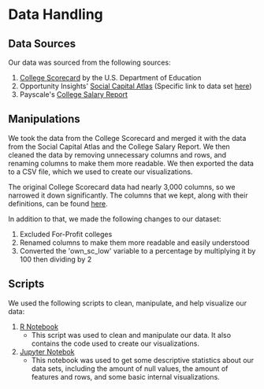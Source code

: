 # Data Handling

## Data Sources

Our data was sourced from the following sources:

1. [College Scorecard](https://collegescorecard.ed.gov/data) by the U.S. Department of Education
2. Opportunity Insights' [Social Capital Atlas](https://socialcapital.org/?dimension=EconomicConnectednessIndividual&geoLevel=college&selectedId=&dim1=EconomicConnectednessIndividual&dim2=CohesivenessClustering&dim3=CivicEngagementVolunteeringRates&bigModalSection=&bigModalChart=scatterplot&showOutliers=false&colorBy=) (Specific link to data set [here](https://data.humdata.org/dataset/social-capital-atlas))
3. Payscale's [College Salary Report](https://www.payscale.com/college-salary-report/bachelors)

## Manipulations

We took the data from the College Scorecard and merged it with the data from the Social Capital Atlas and the College Salary Report. We then cleaned the data by removing unnecessary columns and rows, and renaming columns to make them more readable. We then exported the data to a CSV file, which we used to create our visualizations.

The original College Scorecard data had nearly 3,000 columns, so we narrowed it down significantly. The columns that we kept, along with their definitions, can be found [here](college_v2_dictionary.csv).

In addition to that, we made the following changes to our dataset:

1. Excluded For-Profit colleges
2. Renamed columns to make them more readable and easily understood
3. Converted the 'own_sc_low' variable to a percentage by multiplying it by 100 then dividing by 2

## Scripts

We used the following scripts to clean, manipulate, and help visualize our data:

1. [R Notebook](../scripts/r_notebook.Rmd)
   - This script was used to clean and manipulate our data. It also contains the code used to create our visualizations.
2. [Jupyter Notebok](../scripts/test-notebook.ipynb)
   - This notebook was used to get some descriptive statistics about our data sets, including the amount of null values, the amount of features and rows, and some basic internal visualizations.
